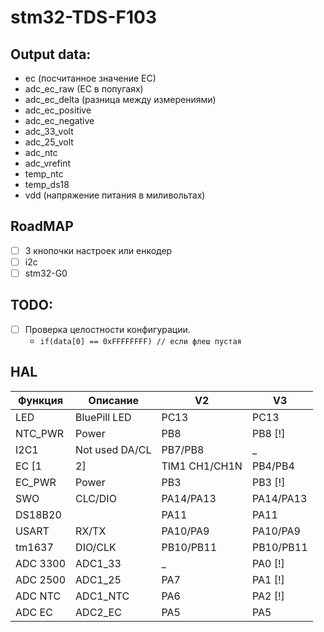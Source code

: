 # stm32-TDS-F103

## Output data:
- ec (посчитанное значение EC)
- adc_ec_raw (EC в попугаях)
- adc_ec_delta (разница между измерениями)
- adc_ec_positive
- adc_ec_negative
- adc_33_volt
- adc_25_volt
- adc_ntc
- adc_vrefint
- temp_ntc
- temp_ds18
- vdd (напряжение питания в миливольтах)

## RoadMAP
- [ ] 3 кнопочки настроек или енкодер
- [ ] i2c
- [ ] stm32-G0

## TODO:
- [ ] Проверка целостности конфигурации.
  - `if(data[0] == 0xFFFFFFFF) // если флеш пустая`

## HAL
| Функция     | Описание       |     V2    |     V3    |
| ----------- | -------------- | --------- | --------- |
| LED         | BluePill LED   | PC13      | PC13      |
| NTC_PWR     | Power          | PB8       | PB8 [!]   |
| I2C1        | Not used DA/CL | PB7/PB8   | _         |
| EC [1|2]    | TIM1 CH1/CH1N  | PB4/PB4   | PA8/PB13  |
| EC_PWR      | Power          | PB3       | PB3 [!]   |
| SWO         | CLC/DIO        | PA14/PA13 | PA14/PA13 |
| DS18B20     |                | PA11      | PA11      |
| USART       | RX/TX          | PA10/PA9  | PA10/PA9  |
| tm1637      | DIO/CLK        | PB10/PB11 | PB10/PB11 |
| ADC 3300    | ADC1_33        | _         | PA0 [!]   |
| ADC 2500    | ADC1_25        | PA7       | PA1 [!]   |
| ADC NTC     | ADC1_NTC       | PA6       | PA2 [!]   |
| ADC EC      | ADC2_EC        | PA5       | PA5       |
